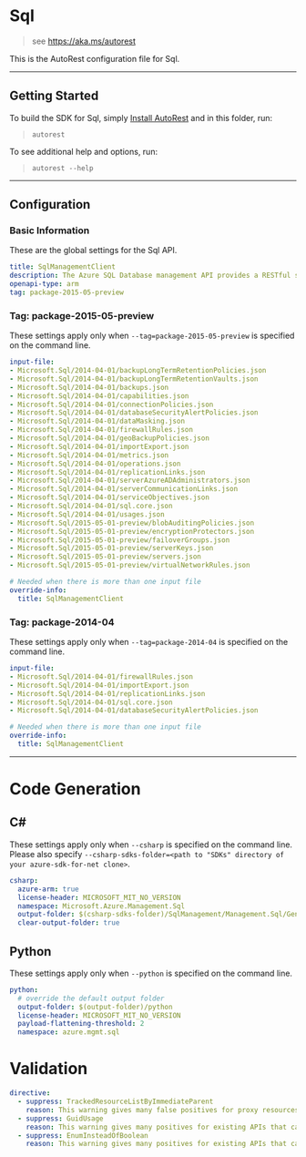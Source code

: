 # Sql

> see https://aka.ms/autorest

This is the AutoRest configuration file for Sql.



---
## Getting Started
To build the SDK for Sql, simply [Install AutoRest](https://aka.ms/autorest/install) and in this folder, run:

> `autorest`

To see additional help and options, run:

> `autorest --help`
---

## Configuration



### Basic Information
These are the global settings for the Sql API.

``` yaml
title: SqlManagementClient
description: The Azure SQL Database management API provides a RESTful set of web services that interact with Azure SQL Database services to manage your databases. The API enables you to create, retrieve, update, and delete databases.
openapi-type: arm
tag: package-2015-05-preview
```


### Tag: package-2015-05-preview

These settings apply only when `--tag=package-2015-05-preview` is specified on the command line.

``` yaml $(tag) == 'package-2015-05-preview'
input-file:
- Microsoft.Sql/2014-04-01/backupLongTermRetentionPolicies.json
- Microsoft.Sql/2014-04-01/backupLongTermRetentionVaults.json
- Microsoft.Sql/2014-04-01/backups.json
- Microsoft.Sql/2014-04-01/capabilities.json
- Microsoft.Sql/2014-04-01/connectionPolicies.json
- Microsoft.Sql/2014-04-01/databaseSecurityAlertPolicies.json
- Microsoft.Sql/2014-04-01/dataMasking.json
- Microsoft.Sql/2014-04-01/firewallRules.json
- Microsoft.Sql/2014-04-01/geoBackupPolicies.json
- Microsoft.Sql/2014-04-01/importExport.json
- Microsoft.Sql/2014-04-01/metrics.json
- Microsoft.Sql/2014-04-01/operations.json
- Microsoft.Sql/2014-04-01/replicationLinks.json
- Microsoft.Sql/2014-04-01/serverAzureADAdministrators.json
- Microsoft.Sql/2014-04-01/serverCommunicationLinks.json
- Microsoft.Sql/2014-04-01/serviceObjectives.json
- Microsoft.Sql/2014-04-01/sql.core.json
- Microsoft.Sql/2014-04-01/usages.json
- Microsoft.Sql/2015-05-01-preview/blobAuditingPolicies.json
- Microsoft.Sql/2015-05-01-preview/encryptionProtectors.json
- Microsoft.Sql/2015-05-01-preview/failoverGroups.json
- Microsoft.Sql/2015-05-01-preview/serverKeys.json
- Microsoft.Sql/2015-05-01-preview/servers.json
- Microsoft.Sql/2015-05-01-preview/virtualNetworkRules.json

# Needed when there is more than one input file
override-info:
  title: SqlManagementClient
```

### Tag: package-2014-04

These settings apply only when `--tag=package-2014-04` is specified on the command line.

``` yaml $(tag) == 'package-2014-04'
input-file:
- Microsoft.Sql/2014-04-01/firewallRules.json
- Microsoft.Sql/2014-04-01/importExport.json
- Microsoft.Sql/2014-04-01/replicationLinks.json
- Microsoft.Sql/2014-04-01/sql.core.json
- Microsoft.Sql/2014-04-01/databaseSecurityAlertPolicies.json

# Needed when there is more than one input file
override-info:
  title: SqlManagementClient
```


---
# Code Generation


## C#

These settings apply only when `--csharp` is specified on the command line.
Please also specify `--csharp-sdks-folder=<path to "SDKs" directory of your azure-sdk-for-net clone>`.

``` yaml $(csharp)
csharp:
  azure-arm: true
  license-header: MICROSOFT_MIT_NO_VERSION
  namespace: Microsoft.Azure.Management.Sql
  output-folder: $(csharp-sdks-folder)/SqlManagement/Management.Sql/Generated
  clear-output-folder: true
```


## Python

These settings apply only when `--python` is specified on the command line.

``` yaml $(python)
python:
  # override the default output folder
  output-folder: $(output-folder)/python
  license-header: MICROSOFT_MIT_NO_VERSION
  payload-flattening-threshold: 2
  namespace: azure.mgmt.sql
```

# Validation

``` yaml
directive:
  - suppress: TrackedResourceListByImmediateParent
    reason: This warning gives many false positives for proxy resources.
  - suppress: GuidUsage
    reason: This warning gives many positives for existing APIs that cannot be changed.
  - suppress: EnumInsteadOfBoolean
    reason: This warning gives many positives for existing APIs that cannot be changed.
```

